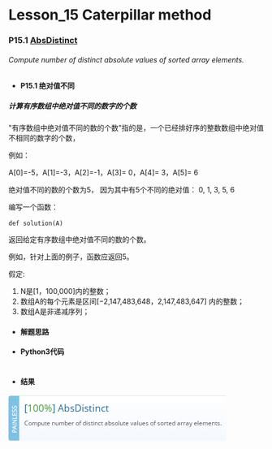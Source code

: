 # Lesson_15 Caterpillar method 

### P15.1 [AbsDistinct](https://app.codility.com/programmers/lessons/15-caterpillar_method/abs_distinct/) 

######  Compute number of distinct absolute values of sorted array elements.

* #### P15.1  绝对值不同

##### 计算有序数组中绝对值不同的数字的个数

"有序数组中绝对值不同的数的个数"指的是，一个已经排好序的整数数组中绝对值不相同的数字的个数，

例如：

A[0]=-5，A[1]=-3，A[2]=-1，A[3]= 0，A[4]= 3，A[5]= 6

绝对值不同的数的个数为5， 因为其中有5个不同的绝对值： 0, 1, 3, 5, 6

编写一个函数：
```
def solution(A)
```

返回给定有序数组中绝对值不同的数的个数。

例如，针对上面的例子，函数应返回5。

假定:

  1. N是[1，100,000]内的整数；
  2. 数组A的每个元素是区间[−2,147,483,648，2,147,483,647] 内的整数；
  3. 数组A是非递减序列；
 
* #### 解题思路


* #### Python3代码

```

```

* #### 结果

![image](https://github.com/Anfany/Codility-Lessons-By-Python3/blob/master/L15_Caterpillar%20method/15.1.png)
